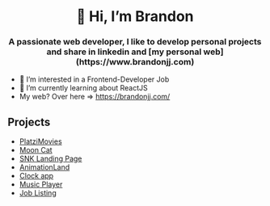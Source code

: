 <h1 align="center">
  👋 Hi, I’m Brandon
</h1>

<h3 align="center">A passionate web developer, I like to develop personal projects and share in linkedin and [my personal web](https://www.brandonjj.com)</h3>

- 👀 I’m interested in a Frontend-Developer Job
- 🌱 I’m currently learning about ReactJS
- My web? Over here => https://brandonjj.com/

## Projects
- [PlatziMovies](https://eloquent-heliotrope-b5021d.netlify.app/)
- [Moon Cat](https://brandon328.github.io/curso-API-REST-JS/)
- [SNK Landing Page](https://brandon328.github.io/curso-asincronismo-js/)
- [AnimationLand](https://brandon328.github.io/AnimationLandCSS/)
- [Clock app](https://brandon328.github.io/Clock-app/) 
- [Music Player](https://brandon328.github.io/music-player/) 
- [Job Listing](https://brandon328.github.io/Reto8-Job-listings/) 
